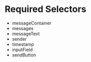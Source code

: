 # Required Selectors

- messageContainer
- messages
- messageText
- sender
- timestamp
- inputField
- sendButton
